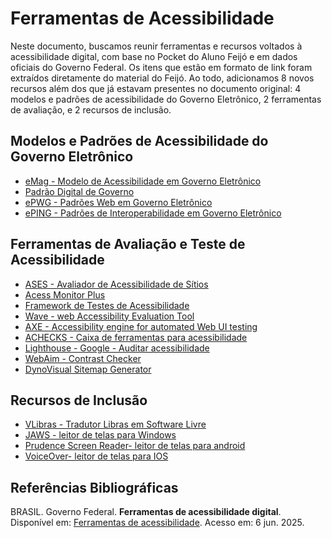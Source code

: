 # Ferramentas de Acessibilidade

Neste documento, buscamos reunir ferramentas e recursos voltados à acessibilidade digital, com base no Pocket do Aluno Feijó e em dados oficiais do Governo Federal. Os itens que estão em formato de link foram extraídos diretamente do material do Feijó. Ao todo, adicionamos 8 novos recursos além dos que já estavam presentes no documento original: 4 modelos e padrões de acessibilidade do Governo Eletrônico, 2 ferramentas de avaliação, e 2 recursos de inclusão. 

## Modelos e Padrões de Acessibilidade do Governo Eletrônico
- [eMag - Modelo de Acessibilidade em Governo Eletrônico](https://www.gov.br/governodigital/pt-br/acessibilidade-e-usuario/acessibilidade-digital/eMAGv31.pdf)
- [Padrão Digital de Governo](https://www.gov.br/ds/home)
- [ePWG - Padrões Web em Governo Eletrônico](https://www.gov.br/governodigital/pt-br/acessibilidade-e-usuario/acessibilidade-digital/padroes-web-em-governo-eletronico-antiga)
- [ePING - Padrões de Interoperabilidade em Governo Eletrônico](https://www.gov.br/governodigital/pt-br/infraestrutura-nacional-de-dados/interoperabilidade/padroes-de-interoperabilidade)


## Ferramentas de Avaliação e Teste de Acessibilidade
- [ASES - Avaliador de Acessibilidade de Sítios](https://asesweb.governoeletronico.gov.br/)
- [Acess Monitor Plus](https://accessmonitor.acessibilidade.gov.pt/)
- [Framework de Testes de Acessibilidade ](https://github.com/google/Accessibility-Test-Framework-for-Android)
- [Wave - web Accessibility Evaluation Tool](https://wave.webaim.org/)
- [AXE - Accessibility engine for automated Web UI testing](https://github.com/dequelabs/axe-core)
- [ACHECKS - Caixa de ferramentas para acessibilidade](https://www.achecks.org/)
- [Lighthouse - Google - Auditar acessibilidade](https://developer.chrome.com/docs/lighthouse)
- [WebAim - Contrast Checker](https://webaim.org/resources/contrastchecker/)
- [DynoVisual Sitemap Generator](https://dynomapper.com/)

## Recursos de Inclusão
- [VLibras - Tradutor Libras em Software Livre]()
- [JAWS - leitor de telas para Windows](https://www.tecassistiva.com.br/catalogo/jaws/)
- [Prudence Screen Reader- leitor de telas para android]()
- [VoiceOver- leitor de telas para IOS](https://support.apple.com/pt-br/guide/iphone/iph3e2e415f/ios)




## Referências Bibliográficas 

BRASIL. Governo Federal. **Ferramentas de acessibilidade digital**. Disponível em: [Ferramentas de acessibilidade](https://www.gov.br/governodigital/pt-br/acessibilidade-e-usuario/acessibilidade-digital/ferramentas). Acesso em: 6 jun. 2025.

